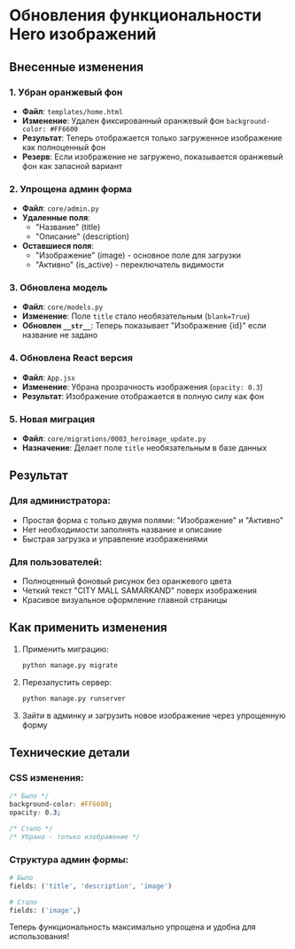 # Обновления функциональности Hero изображений

## Внесенные изменения

### 1. Убран оранжевый фон
- **Файл**: `templates/home.html`
- **Изменение**: Удален фиксированный оранжевый фон `background-color: #FF6600`
- **Результат**: Теперь отображается только загруженное изображение как полноценный фон
- **Резерв**: Если изображение не загружено, показывается оранжевый фон как запасной вариант

### 2. Упрощена админ форма
- **Файл**: `core/admin.py`
- **Удаленные поля**:
  - "Название" (title)
  - "Описание" (description)
- **Оставшиеся поля**:
  - "Изображение" (image) - основное поле для загрузки
  - "Активно" (is_active) - переключатель видимости

### 3. Обновлена модель
- **Файл**: `core/models.py`
- **Изменение**: Поле `title` стало необязательным (`blank=True`)
- **Обновлен `__str__`**: Теперь показывает "Изображение {id}" если название не задано

### 4. Обновлена React версия
- **Файл**: `App.jsx`
- **Изменение**: Убрана прозрачность изображения (`opacity: 0.3`)
- **Результат**: Изображение отображается в полную силу как фон

### 5. Новая миграция
- **Файл**: `core/migrations/0003_heroimage_update.py`
- **Назначение**: Делает поле `title` необязательным в базе данных

## Результат

### Для администратора:
- Простая форма с только двумя полями: "Изображение" и "Активно"
- Нет необходимости заполнять название и описание
- Быстрая загрузка и управление изображениями

### Для пользователей:
- Полноценный фоновый рисунок без оранжевого цвета
- Четкий текст "CITY MALL SAMARKAND" поверх изображения
- Красивое визуальное оформление главной страницы

## Как применить изменения

1. Применить миграцию:
   ```bash
   python manage.py migrate
   ```

2. Перезапустить сервер:
   ```bash
   python manage.py runserver
   ```

3. Зайти в админку и загрузить новое изображение через упрощенную форму

## Технические детали

### CSS изменения:
```css
/* Было */
background-color: #FF6600;
opacity: 0.3;

/* Стало */
/* Убрано - только изображение */
```

### Структура админ формы:
```python
# Было
fields: ('title', 'description', 'image')

# Стало  
fields: ('image',)
```

Теперь функциональность максимально упрощена и удобна для использования!
